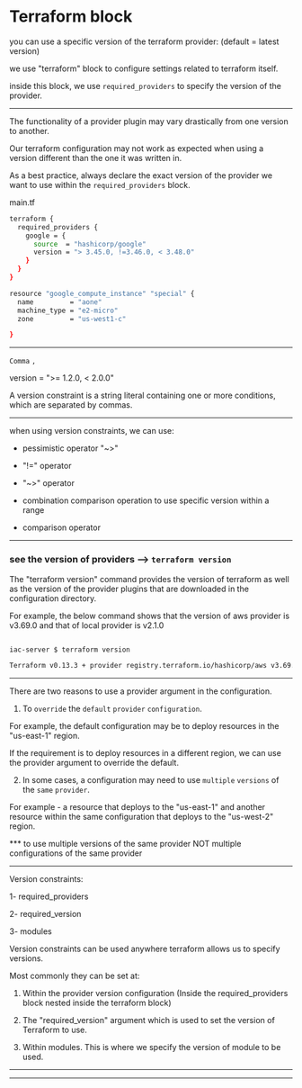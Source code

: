 
# Terraform block

you can use a specific version of the terraform provider: (default = latest version)

we use "terraform" block to configure settings related to terraform itself.

inside this block, we use `required_providers` to specify the version of the provider.



__________________________________________________________________________________________




The functionality of a provider plugin may vary drastically from one version to another.

Our terraform configuration may not work as expected when using a version different than the one it was written in.

As a best practice, always declare the exact version of the provider we want to use within the `required_providers` block.



main.tf

```bash
terraform {
  required_providers {
    google = {
      source  = "hashicorp/google"
      version = "> 3.45.0, !=3.46.0, < 3.48.0"
    }
  }
}

resource "google_compute_instance" "special" {
  name         = "aone"
  machine_type = "e2-micro"
  zone         = "us-west1-c"

}
```







__________________________________________________________________________________________





 `Comma` `,` 

version = ">= 1.2.0, < 2.0.0"


A version constraint is a string literal containing one or more conditions, which are separated by commas. 


__________________________________________________________________________________________




when using version constraints, we can use:


- pessimistic operator "~>"

- "!=" operator

- "~>" operator

- combination comparison operation to use specific version within a range

- comparison operator


__________________________________________________________________________________________





### see the version of providers    -->    `terraform version`


The "terraform version" command provides the version of terraform as well as the version of the provider plugins that are downloaded in the configuration directory.

For example, the below command shows that the version of aws provider is v3.69.0 and that of local provider is v2.1.0

```bash

iac-server $ terraform version

Terraform v0.13.3 + provider registry.terraform.io/hashicorp/aws v3.69.0 + provider registry.terraform.io/hashicorp/local v2.1.0

```
__________________________________________________________________________________________




There are two reasons to use a provider argument in the configuration.

1. To `override` the `default` `provider` `configuration`.

For example, the default configuration may be to deploy resources in the "us-east-1" region.

If the requirement is to deploy resources in a different region, we can use the provider argument to override the default.


2. In some cases, a configuration may need to use `multiple` `versions` of the `same` `provider`.

For example - a resource that deploys to the "us-east-1" and another resource within the same configuration that deploys to the "us-west-2" region.




*** to use multiple versions of the same provider NOT multiple configurations of the same provider



__________________________________________________________________________________________




Version constraints:

1- required_providers

2- required_version

3- modules

Version constraints can be used anywhere terraform allows us to specify versions.

Most commonly they can be set at:

1. Within the provider version configuration (Inside the required_providers block nested inside the terraform block)

2. The "required_version" argument which is used to set the version of Terraform to use.

3. Within modules. This is where we specify the version of module to be used.



__________________________________________________________________________________________




__________________________________________________________________________________________



